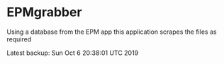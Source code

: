 # EPMgrabber
Using a database from the EPM app this application scrapes the files as required


Latest backup: Sun Oct 6 20:38:01 UTC 2019

